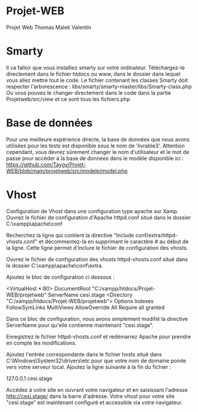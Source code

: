# Projet-WEB
Projet Web Thomas Malek Valentin

# Smarty
Il va falloir que vous installiez smarty sur votre ordinateur. Téléchargez-le directement dans le fichier htdocs ou www, dans le dossier dans lequel vous allez mettre tout le code. Le fichier contenant les classes Smarty doit respecter l'arborescence : libs/smarty/smarty-master/libs/Smarty-class.php
Ou vous pouvez le changer directement dans le code dans la partie Projetweb/src/view et ce sont tous les fichiers.php

# Base de données
Pour une meilleure expérience directe, la base de données que nous avons utilisées pour les tests est disponible sous le nom de 'livrable3'. Attention cependant, vous devrez sûrement changer le nom d'utilisateur et le mot de passe pour accéder à la base de données dans le modèle disponible ici : https://github.com/Taygy/Projet-WEB/blob/main/projetweb/src/modele/model.php

# Vhost
Configuration de Vhost dans une configuration type apache sur Xamp.
Ouvrez le fichier de configuration d'Apache httpd.conf situé dans le dossier C:\xampp\apache\conf

Recherchez la ligne qui contient la directive "Include conf/extra/httpd-vhosts.conf" et décommentez-la en supprimant le caractère # au début de la ligne. Cette ligne permet d'inclure le fichier de configuration des vhosts.

Ouvrez le fichier de configuration des vhosts httpd-vhosts.conf situé dans le dossier C:\xampp\apache\conf\extra.

Ajoutez le bloc de configuration ci dessous :

<VirtualHost *:80>
    DocumentRoot "C:/xampp/htdocs/Projet-WEB/projetweb"
    ServerName cesi.stage
    <Directory "C:/xampp/htdocs/Projet-WEB/projetweb">
        Options Indexes FollowSymLinks MultiViews
        AllowOverride All
        Require all granted
    </Directory>
</VirtualHost>

Dans ce bloc de configuration, nous avons simplement modifié la directive ServerName pour qu'elle contienne maintenant "cesi.stage".

Enregistrez le fichier httpd-vhosts.conf et redémarrez Apache pour prendre en compte les modifications.

Ajoutez l'entrée correspondante dans le fichier hosts situé dans C:\Windows\System32\drivers\etc pour que votre nom de domaine pointe vers votre serveur local. Ajoutez la ligne suivante à la fin du fichier :

127.0.0.1   cesi.stage

Accédez à votre site en ouvrant votre navigateur et en saisissant l'adresse http://cesi.stage/ dans la barre d'adresse.
Votre vhost pour votre site "cesi.stage" est maintenant configuré et accessible via votre navigateur.
